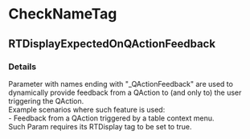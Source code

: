 ﻿---  
uid: Validator_2_2_11  
---

# CheckNameTag

## RTDisplayExpectedOnQActionFeedback

### Details

Parameter with names ending with "\_QActionFeedback" are used to dynamically provide feedback from a QAction to (and only to) the user triggering the QAction.  
Example scenarios where such feature is used:  
\- Feedback from a QAction triggered by a table context menu.  
Such Param requires its RTDisplay tag to be set to true.
